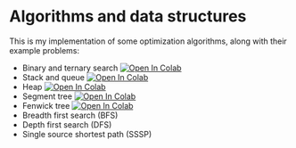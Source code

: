 # Algorithms and data structures

This is my implementation of some optimization algorithms, along with their example problems:

* Binary and ternary search [![Open In Colab](https://colab.research.google.com/assets/colab-badge.svg)](https://colab.research.google.com/drive/1m6WlTbrPjjgf2A7jwBeVTqL2vxaKYjMp?usp=sharing)
* Stack and queue [![Open In Colab](https://colab.research.google.com/assets/colab-badge.svg)](https://colab.research.google.com/drive/1lww8GwbQxXXQKmwGj-bAHZUq00az7NNy?usp=sharing)
* Heap [![Open In Colab](https://colab.research.google.com/assets/colab-badge.svg)](https://colab.research.google.com/drive/15ghMdaXxlNoWHnxb2swDZrhqL19xowa8?usp=sharing)
* Segment tree [![Open In Colab](https://colab.research.google.com/assets/colab-badge.svg)](https://colab.research.google.com/drive/1xoImUQ0ZRrHt4pY99dHVGw7ZZtaHYgPc?usp=sharing)
* Fenwick tree [![Open In Colab](https://colab.research.google.com/assets/colab-badge.svg)](https://colab.research.google.com/drive/1oitPocfizdXOFiVfRA2kwx-O-HDVddA4?usp=sharing)
* Breadth first search (BFS)
* Depth first search (DFS)
* Single source shortest path (SSSP)
